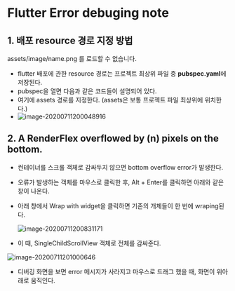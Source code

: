 # Flutter Error debuging note



## 1. 배포 resource 경로 지정 방법

assets/image/name.png 를 로드할 수 없습니다.

- flutter 배포에 관한 resource 경로는 프로젝트 최상위 파일 중 **pubspec.yaml**에 저장된다.
- pubspec을 열면 다음과 같은 코드들이 설명되어 있다.
- 여기에 assets 경로를 지정한다. (assets은 보통 프로젝트 파일 최상위에 위치한다.)
- ![image-20200711200048916](C:\Users\YongDae\Documents\GitHub\TIL\App\Flutter\img_source\image-20200711200048916.png)





## 2. A RenderFlex overflowed by (n) pixels on the bottom.

- 컨테이너를 스크롤 객체로 감싸두지 않으면 bottom overflow error가 발생한다.

- 오류가 발생하는 객체를 마우스로 클릭한 후, Alt + Enter를 클릭하면  아래와 같은 창이 나온다.

- 아래 창에서 Wrap with widget을 클릭하면 기존의 개체들이 한 번에 wraping된다.

  ![image-20200711200831171](C:\Users\YongDae\AppData\Roaming\Typora\typora-user-images\image-20200711200831171.png)

  

- 이 때, SingleChildScrollView 객체로 전체를 감싸준다.

![image-20200711201000646](C:\Users\YongDae\AppData\Roaming\Typora\typora-user-images\image-20200711201000646.png)



- 디버깅 화면을 보면 error 메시지가 사라지고 마우스로 드래그 했을 때, 화면이 위아래로 움직인다.





